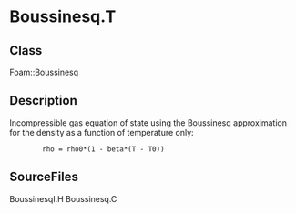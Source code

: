 # Boussinesq.T 
## Class
Foam::Boussinesq

## Description
Incompressible gas equation of state using the Boussinesq approximation for
the density as a function of temperature only:

```
        rho = rho0*(1 - beta*(T - T0))
```

## SourceFiles
BoussinesqI.H
Boussinesq.C

